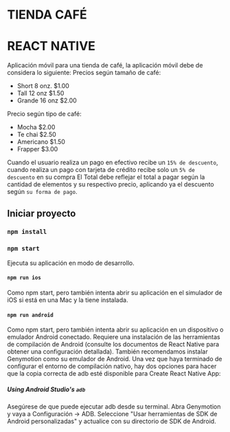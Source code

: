 # TIENDA CAFÉ
# REACT NATIVE

Aplicación móvil para una tienda de café,  la aplicación móvil debe de considera lo siguiente: 
Precios según tamaño de café:
* Short 8 onz. $1.00
* Tall 12 onz $1.50
* Grande 16 onz $2.00

Precio según tipo de café:
* Mocha $2.00
* Te chai $2.50
* Americano $1.50
* Frapper $3.00


Cuando el usuario realiza un pago en efectivo recibe un `15% de descuento`, cuando
realiza un pago con tarjeta de crédito recibe solo un `5% de descuento` en su compra
El Total debe reflejar el total a pagar según la cantidad de elementos y su respectivo
precio, aplicando ya el descuento según `su forma de pago`.

## Iniciar proyecto

### `npm install`
### `npm start`

Ejecuta su aplicación en modo de desarrollo.

#### `npm run ios`

Como npm start, pero también intenta abrir su aplicación en el simulador de iOS si está en una Mac y la tiene instalada.

#### `npm run android`

Como npm start, pero también intenta abrir su aplicación en un dispositivo o emulador Android conectado. Requiere una instalación de las herramientas de compilación de Android (consulte los documentos de React Native para obtener una configuración detallada). También recomendamos instalar Genymotion como su emulador de Android. Una vez que haya terminado de configurar el entorno de compilación nativo, hay dos opciones para hacer que la copia correcta de adb esté disponible para Create React Native App:

##### Using Android Studio's `adb`

Asegúrese de que puede ejecutar adb desde su terminal.
Abra Genymotion y vaya a Configuración -> ADB. Seleccione "Usar herramientas de SDK de Android personalizadas" y actualice con su directorio de SDK de Android.
